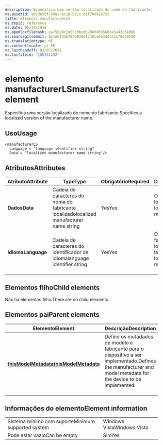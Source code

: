 ```yaml
---
description: Especifica uma versão localizada do nome do fabricante.
ms.assetid: e87de50f-60ec-4c18-b21c-81f7b6928752
title: elemento manufacturerLS
ms.topic: reference
ms.date: 05/31/2018
ms.openlocfilehash: ea756e9c2a55c9bc062b6ddd8566ea5443c6ed80
ms.sourcegitcommit: 831e8f3db78ab820e1710cede244553c70e50500
ms.translationtype: MT
ms.contentlocale: pt-BR
ms.lasthandoff: 01/07/2021
ms.locfileid: "105761152"
---
```

# <a name="manufacturerls-element"></a><span data-ttu-id="1fe8e-103">elemento manufacturerLS</span><span class="sxs-lookup"><span data-stu-id="1fe8e-103">manufacturerLS element</span></span>

<span data-ttu-id="1fe8e-104">Especifica uma versão localizada do nome do fabricante.</span><span class="sxs-lookup"><span data-stu-id="1fe8e-104">Specifies a localized version of the manufacturer name.</span></span>

## <a name="usage"></a><span data-ttu-id="1fe8e-105">Uso</span><span class="sxs-lookup"><span data-stu-id="1fe8e-105">Usage</span></span>

``` syntax
<manufacturerLS
  Language = "language identifier string"
  Data = "localized manufacturer name string"/>
```

## <a name="attributes"></a><span data-ttu-id="1fe8e-106">Atributos</span><span class="sxs-lookup"><span data-stu-id="1fe8e-106">Attributes</span></span>



| <span data-ttu-id="1fe8e-107">Atributo</span><span class="sxs-lookup"><span data-stu-id="1fe8e-107">Attribute</span></span>               | <span data-ttu-id="1fe8e-108">Type</span><span class="sxs-lookup"><span data-stu-id="1fe8e-108">Type</span></span>                                          | <span data-ttu-id="1fe8e-109">Obrigatório</span><span class="sxs-lookup"><span data-stu-id="1fe8e-109">Required</span></span>       | <span data-ttu-id="1fe8e-110">Descrição</span><span class="sxs-lookup"><span data-stu-id="1fe8e-110">Description</span></span>                                                             |
|-------------------------|-----------------------------------------------|----------------|-------------------------------------------------------------------------|
| <span data-ttu-id="1fe8e-111">**Dados**</span><span class="sxs-lookup"><span data-stu-id="1fe8e-111">**Data**</span></span><br/>     | <span data-ttu-id="1fe8e-112">Cadeia de caracteres do nome do fabricante localizado</span><span class="sxs-lookup"><span data-stu-id="1fe8e-112">localized manufacturer name string</span></span><br/> | <span data-ttu-id="1fe8e-113">Yes</span><span class="sxs-lookup"><span data-stu-id="1fe8e-113">Yes</span></span><br/> | <span data-ttu-id="1fe8e-114">O nome do fabricante localizado.</span><span class="sxs-lookup"><span data-stu-id="1fe8e-114">The localized manufacturer name.</span></span><br/> <br/>                 |
| <span data-ttu-id="1fe8e-115">**Idioma**</span><span class="sxs-lookup"><span data-stu-id="1fe8e-115">**Language**</span></span><br/> | <span data-ttu-id="1fe8e-116">Cadeia de caracteres do identificador de idioma</span><span class="sxs-lookup"><span data-stu-id="1fe8e-116">language identifier string</span></span><br/>         | <span data-ttu-id="1fe8e-117">Yes</span><span class="sxs-lookup"><span data-stu-id="1fe8e-117">Yes</span></span><br/> | <span data-ttu-id="1fe8e-118">O idioma do nome do fabricante localizado.</span><span class="sxs-lookup"><span data-stu-id="1fe8e-118">The language of the localized manufacturer name.</span></span><br/> <br/> |



## <a name="child-elements"></a><span data-ttu-id="1fe8e-119">Elementos filho</span><span class="sxs-lookup"><span data-stu-id="1fe8e-119">Child elements</span></span>

<span data-ttu-id="1fe8e-120">Não há elementos filho.</span><span class="sxs-lookup"><span data-stu-id="1fe8e-120">There are no child elements.</span></span>

## <a name="parent-elements"></a><span data-ttu-id="1fe8e-121">Elementos pai</span><span class="sxs-lookup"><span data-stu-id="1fe8e-121">Parent elements</span></span>



| <span data-ttu-id="1fe8e-122">Elemento</span><span class="sxs-lookup"><span data-stu-id="1fe8e-122">Element</span></span>                                                   | <span data-ttu-id="1fe8e-123">Descrição</span><span class="sxs-lookup"><span data-stu-id="1fe8e-123">Description</span></span>                                                                                          |
|-----------------------------------------------------------|------------------------------------------------------------------------------------------------------|
| [<span data-ttu-id="1fe8e-124">**thisModelMetadata**</span><span class="sxs-lookup"><span data-stu-id="1fe8e-124">**thisModelMetadata**</span></span>](thismodelmetadata.md)<br/> | <span data-ttu-id="1fe8e-125">Define os metadados de modelo e fabricante para o dispositivo a ser implementado.</span><span class="sxs-lookup"><span data-stu-id="1fe8e-125">Defines the manufacturer and model metadata for the device to be implemented.</span></span><br/> <br/> |



## <a name="element-information"></a><span data-ttu-id="1fe8e-126">Informações do elemento</span><span class="sxs-lookup"><span data-stu-id="1fe8e-126">Element information</span></span>



|                                     |               |
|-------------------------------------|---------------|
| <span data-ttu-id="1fe8e-127">Sistema mínimo com suporte</span><span class="sxs-lookup"><span data-stu-id="1fe8e-127">Minimum supported system</span></span><br/> | <span data-ttu-id="1fe8e-128">Windows Vista</span><span class="sxs-lookup"><span data-stu-id="1fe8e-128">Windows Vista</span></span> |
| <span data-ttu-id="1fe8e-129">Pode estar vazio</span><span class="sxs-lookup"><span data-stu-id="1fe8e-129">Can be empty</span></span>                        | <span data-ttu-id="1fe8e-130">Sim</span><span class="sxs-lookup"><span data-stu-id="1fe8e-130">Yes</span></span>           |



 

 




